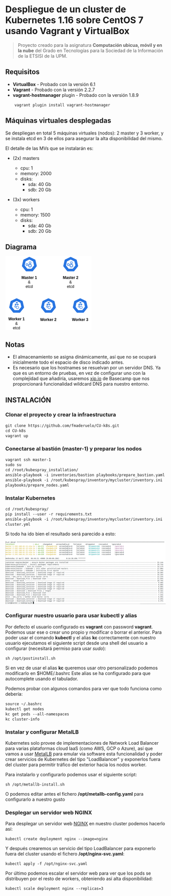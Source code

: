 # Despliegue de un cluster de Kubernetes 1.16 sobre CentOS 7 usando Vagrant y VirtualBox
>Proyecto creado para la asignatura **Computación ubicua, móvil y en la nube** del Grado en Tecnologías para la Sociedad de la Información de la ETSISI de la UPM.

## Requisitos
* **VirtualBox** - Probado con la versión 6.1
* **Vagrant** - Probado con la versión 2.2.7
* **vagrant-hostmanager** plugin - Probado con la versión 1.8.9
```
    vagrant plugin install vagrant-hostmanager
```

## Máquinas virtuales desplegadas
Se despliegan en total 5 máquinas virtuales (nodos): 2 master y 3 worker, y se instala etcd en 3 de ellos para asegurar la alta disponibilidad del mismo.

El detalle de las MVs que se instalarán es:

* (2x) masters
    * cpu: 1
    * memory: 2000
    * disks:
        * sda: 40 Gb
        * sdb: 20 Gb

* (3x) workers
    * cpu: 1
    * memory: 1500
    * disks:
        * sda: 40 Gb
        * sdb: 20 Gb


## Diagrama

![Diagrama](/images/Entorno.png)


## Notas

* El almacenamiento se asigna dinámicamente, así que no se ocupará inicialmente todo el espacio de disco indicado antes.
* Es necesario que los hostnames se resuelvan por un servidor DNS. Ya que es un entorno de pruebas, en vez de configurar uno con la complejidad que añadiría, usaremos [xip.io](http://xip.io) de Basecamp que nos proporcionará funcionalidad wildcard DNS para nuestro entorno.

## INSTALACIÓN
### Clonar el proyecto y crear la infraestructura
```
git clone https://github.com/fmaderuelo/CU-k8s.git
cd CU-k8s
vagrant up
```
### Conectarse al bastión (master-1) y preparar los nodos
```
vagrant ssh master-1
sudo su
cd /root/kubespray_installation/
ansible-playbook -i inventories/bastion playbooks/prepare_bastion.yaml 
ansible-playbook -i /root/kubespray/inventory/mycluster/inventory.ini playbooks/prepare_nodes.yaml 

```
### Instalar Kubernetes
```
cd /root/kubespray/
pip install --user -r requirements.txt
ansible-playbook -i /root/kubespray/inventory/mycluster/inventory.ini cluster.yml
```
Si todo ha ido bien el resultado será parecido a esto:

![Resultado](/images/Kubespray_OK.png)

### Configurar nuestro usuario para usar kubectl y alias
Por defecto el usuario configurado es **vagrant** con password **vagrant**. Podemos usar ese o crear uno propio y modificar o borrar el anterior.
Para poder usar el comando **kubectl** y el alias **kc** correctamente con nuestro usuario ejecutamos el siguiente script desde una shell del usuario a configurar (necesitará permiso para usar *sudo*):
```
sh /opt/postinstall.sh
```
Si en vez de usar el alias **kc** queremos usar otro personalizado podemos modificarlo en $HOME/.bashrc
Este alias se ha configurado para que autocomplete usando el tabulador.

Podemos probar con algunos comandos para ver que todo funciona como debería:
```
source ~/.bashrc
kubectl get nodes
kc get pods --all-namespaces
kc cluster-info
```

### Instalar y configurar MetalLB
Kubernetes solo provee de implementaciones de Network Load Balancer para varias plataformas cloud IaaS (como AWS, GCP o Azure), así que vamos a usar [MetalLB](https://metallb.universe.tf) para emular via software esta funcionalidad y poder crear servicios de Kubernetes del tipo "LoadBalancer" y exponerlos fuera del cluster para permitir tráfico del exterior hacia los nodos worker.

Para instalarlo y configurarlo podemos usar el siguiente script:
```
sh /opt/metallb-install.sh
```
O podemos editar antes el fichero **/opt/metallb-config.yaml** para configurarlo a nuestro gusto

### Desplegar un servidor web NGINX

Para desplegar un servidor web [NGINX](https://www.nginx.com/) en nuestro cluster podemos hacerlo así:
```
kubectl create deployment nginx --image=nginx
```
Y después crearemos un servicio del tipo LoadBalancer para exponerlo fuera del cluster usando el fichero **/opt/nginx-svc.yaml**:
```
kubectl apply -f /opt/nginx-svc.yaml
```
Por último podemos escalar el servidor web para ver que los pods se distribuyen por el resto de workers, obteniendo así alta disponibilidad:
```
kubectl scale deployment nginx --replicas=3
```


